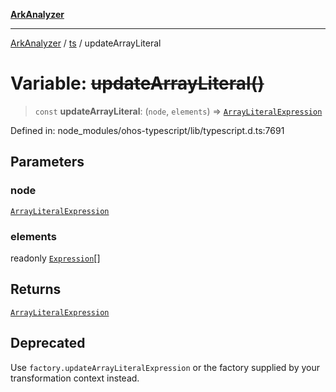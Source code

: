 [**ArkAnalyzer**](../../../../README.md)

***

[ArkAnalyzer](../../../../globals.md) / [ts](../README.md) / updateArrayLiteral

# Variable: ~~updateArrayLiteral()~~

> `const` **updateArrayLiteral**: (`node`, `elements`) => [`ArrayLiteralExpression`](../interfaces/ArrayLiteralExpression.md)

Defined in: node\_modules/ohos-typescript/lib/typescript.d.ts:7691

## Parameters

### node

[`ArrayLiteralExpression`](../interfaces/ArrayLiteralExpression.md)

### elements

readonly [`Expression`](../interfaces/Expression.md)[]

## Returns

[`ArrayLiteralExpression`](../interfaces/ArrayLiteralExpression.md)

## Deprecated

Use `factory.updateArrayLiteralExpression` or the factory supplied by your transformation context instead.
